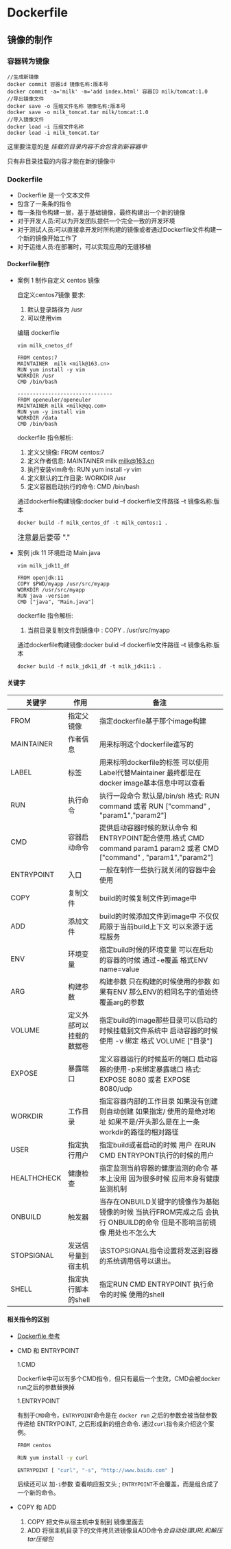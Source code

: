 Dockerfile
===
## 镜像的制作
### 容器转为镜像
```shell
//生成新镜像
docker commit 容器id 镜像名称:版本号
docker commit -a='milk' -m='add index.html' 容器ID milk/tomcat:1.0
//导出镜像文件
docker save -o 压缩文件名称 镜像名称:版本号
docker save -o milk_tomcat.tar milk/tomcat:1.0
//导入镜像文件
docker load –i 压缩文件名称
docker load -i milk_tomcat.tar
```

这里要注意的是 *挂载的目录内容不会包含到新容器中*

只有非目录挂载的内容才能在新的镜像中
### Dockerfile
* Dockerfile 是一个文本文件
* 包含了一条条的指令
* 每一条指令构建一层，基于基础镜像，最终构建出一个新的镜像
* 对于开发人员:可以为开发团队提供一个完全一致的开发环境
* 对于测试人员:可以直接拿开发时所构建的镜像或者通过Dockerfile文件构建一个新的镜像开始工作了
* 对于运维人员:在部署时，可以实现应用的无缝移植
#### Dockerfile制作
* 案例 1 制作自定义 centos 镜像

  自定义centos7镜像 要求:

  1. 默认登录路径为 /usr
  1. 可以使用vim

  编辑 dockerfile
  ```shell
  vim milk_cnetos_df

  FROM centos:7
  MAINTAINER  milk <milk@163.cn>
  RUN yum install -y vim
  WORKDIR /usr
  CMD /bin/bash

  -------------------------------
  FROM openeuler/openeuler
  MAINTAINER milk <milk@qq.com>
  RUN yum -y install vim
  WORKDIR /data
  CMD /bin/bash

  ```  

  dockerfile 指令解析:
    1. 定义父镜像: FROM centos:7
    1. 定义作者信息: MAINTAINER  milk <milk@163.cn>
    1. 执行安装vim命令: RUN yum install -y vim
    1. 定义默认的工作目录: WORKDIR /usr
    1. 定义容器启动执行的命令: CMD /bin/bash

  通过dockerfile构建镜像:docker bulid –f dockerfile文件路径 –t 镜像名称:版本  
  ```shell
  docker build -f milk_centos_df -t milk_centos:1 .
  ```

  <big>注意最后要带 "."</big>
* 案例 jdk 11 环境启动 Main.java
  ```shell
  vim milk_jdk11_df

  FROM openjdk:11
  COPY $PWD/myapp /usr/src/myapp
  WORKDIR /usr/src/myapp  
  RUN java -version
  CMD ["java", "Main.java"]
  ```

  dockerfile 指令解析:
    1. 当前目录复制文件到镜像中 : COPY . /usr/src/myapp

  通过dockerfile构建镜像:docker bulid –f dockerfile文件路径 –t 镜像名称:版本  
  ```shell
  docker build -f milk_jdk11_df -t milk_jdk11:1 .
  ```  
#### 关键字
| 关键字      | 作用                     | 备注                                                         |
| ----------- | ------------------------ | ------------------------------------------------------------ |
| FROM        | 指定父镜像               | 指定dockerfile基于那个image构建                              |
| MAINTAINER  | 作者信息                 | 用来标明这个dockerfile谁写的                                 |
| LABEL       | 标签                     | 用来标明dockerfile的标签 可以使用Label代替Maintainer 最终都是在docker image基本信息中可以查看 |
| RUN         | 执行命令                 | 执行一段命令 默认是/bin/sh 格式: RUN command 或者 RUN ["command" , "param1","param2"] |
| CMD         | 容器启动命令             | 提供启动容器时候的默认命令 和ENTRYPOINT配合使用.格式 CMD command param1 param2 或者 CMD ["command" , "param1","param2"] |
| ENTRYPOINT  | 入口                     | 一般在制作一些执行就关闭的容器中会使用                       |
| COPY        | 复制文件                 | build的时候复制文件到image中                                 |
| ADD         | 添加文件                 | build的时候添加文件到image中 不仅仅局限于当前build上下文 可以来源于远程服务 |
| ENV         | 环境变量                 | 指定build时候的环境变量 可以在启动的容器的时候 通过-e覆盖 格式ENV name=value |
| ARG         | 构建参数                 | 构建参数 只在构建的时候使用的参数 如果有ENV 那么ENV的相同名字的值始终覆盖arg的参数 |
| VOLUME      | 定义外部可以挂载的数据卷 | 指定build的image那些目录可以启动的时候挂载到文件系统中 启动容器的时候使用 -v 绑定 格式 VOLUME ["目录"] |
| EXPOSE      | 暴露端口                 | 定义容器运行的时候监听的端口 启动容器的使用-p来绑定暴露端口 格式: EXPOSE 8080 或者 EXPOSE 8080/udp |
| WORKDIR     | 工作目录                 | 指定容器内部的工作目录 如果没有创建则自动创建 如果指定/ 使用的是绝对地址 如果不是/开头那么是在上一条workdir的路径的相对路径 |
| USER        | 指定执行用户             | 指定build或者启动的时候 用户 在RUN CMD ENTRYPONT执行的时候的用户 |
| HEALTHCHECK | 健康检查                 | 指定监测当前容器的健康监测的命令 基本上没用 因为很多时候 应用本身有健康监测机制 |
| ONBUILD     | 触发器                   | 当存在ONBUILD关键字的镜像作为基础镜像的时候 当执行FROM完成之后 会执行 ONBUILD的命令 但是不影响当前镜像 用处也不怎么大 |
| STOPSIGNAL  | 发送信号量到宿主机       | 该STOPSIGNAL指令设置将发送到容器的系统调用信号以退出。       |
| SHELL       | 指定执行脚本的shell      | 指定RUN CMD ENTRYPOINT 执行命令的时候 使用的shell            |
#### 相关指令的区别
* [Dockerfile 参考](https://docs.docker.com/engine/reference/builder/)
* CMD 和 ENTRYPOINT

  1.CMD

    Dockerfile中可以有多个CMD指令，但只有最后一个生效，CMD会被docker run之后的参数替换掉

  1.ENTRYPOINT

    有别于`CMD`命令，`ENTRYPOINT`命令是在 `docker run` 之后的参数会被当做参数传递给 ENTRYPOINT, 之后形成新的组合命令. 通过`curl`指令来介绍这个案例。

    ```bash
    FROM centos

    RUN yum install -y curl

    ENTRYPOINT [ "curl", "-s", "http://www.baidu.com" ]
    ```

    后续还可以 加`-i`参数 查看响应报文头 ; `ENTRYPOINT`不会覆盖，而是组合成了一个新的命令。
* COPY 和 ADD  
  1. COPY 把文件从宿主机中复制到 镜像里面去
  1. ADD 将宿主机目录下的文件拷贝进镜像且ADD命令*会自动处理URL和解压tar压缩包*
